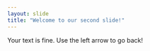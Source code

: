 ```yaml
---
layout: slide
title: "Welcome to our second slide!"
---
```

Your text is fine.
Use the left arrow to go back!

